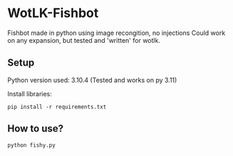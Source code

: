# WotLK-Fishbot
Fishbot made in python using image recongition, no injections
Could work on any expansion, but tested and 'written' for wotlk.

## Setup

Python version used: 3.10.4 (Tested and works on py 3.11)

Install libraries:
```
pip install -r requirements.txt
```

## How to use?

```
python fishy.py
```
